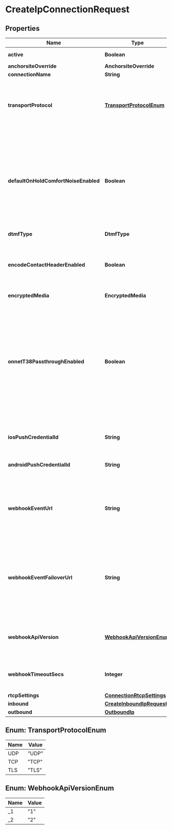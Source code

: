 

# CreateIpConnectionRequest


## Properties

| Name | Type | Description | Notes |
|------------ | ------------- | ------------- | -------------|
|**active** | **Boolean** | Defaults to true |  [optional] |
|**anchorsiteOverride** | **AnchorsiteOverride** |  |  [optional] |
|**connectionName** | **String** |  |  [optional] |
|**transportProtocol** | [**TransportProtocolEnum**](#TransportProtocolEnum) | One of UDP, TLS, or TCP. Applies only to connections with IP authentication or FQDN authentication. |  [optional] |
|**defaultOnHoldComfortNoiseEnabled** | **Boolean** | When enabled, Telnyx will generate comfort noise when you place the call on hold. If disabled, you will need to generate comfort noise or on hold music to avoid RTP timeout. |  [optional] |
|**dtmfType** | **DtmfType** |  |  [optional] |
|**encodeContactHeaderEnabled** | **Boolean** | Encode the SIP contact header sent by Telnyx to avoid issues for NAT or ALG scenarios. |  [optional] |
|**encryptedMedia** | **EncryptedMedia** |  |  [optional] |
|**onnetT38PassthroughEnabled** | **Boolean** | Enable on-net T38 if you prefer the sender and receiver negotiating T38 directly if both are on the Telnyx network. If this is disabled, Telnyx will be able to use T38 on just one leg of the call depending on each leg&#39;s settings. |  [optional] |
|**iosPushCredentialId** | **String** | The uuid of the push credential for Ios |  [optional] |
|**androidPushCredentialId** | **String** | The uuid of the push credential for Android |  [optional] |
|**webhookEventUrl** | **String** | The URL where webhooks related to this connection will be sent. Must include a scheme, such as &#39;https&#39;. |  [optional] |
|**webhookEventFailoverUrl** | **String** | The failover URL where webhooks related to this connection will be sent if sending to the primary URL fails. Must include a scheme, such as &#39;https&#39;. |  [optional] |
|**webhookApiVersion** | [**WebhookApiVersionEnum**](#WebhookApiVersionEnum) | Determines which webhook format will be used, Telnyx API v1 or v2. |  [optional] |
|**webhookTimeoutSecs** | **Integer** | Specifies how many seconds to wait before timing out a webhook. |  [optional] |
|**rtcpSettings** | [**ConnectionRtcpSettings**](ConnectionRtcpSettings.md) |  |  [optional] |
|**inbound** | [**CreateInboundIpRequest**](CreateInboundIpRequest.md) |  |  [optional] |
|**outbound** | [**OutboundIp**](OutboundIp.md) |  |  [optional] |



## Enum: TransportProtocolEnum

| Name | Value |
|---- | -----|
| UDP | &quot;UDP&quot; |
| TCP | &quot;TCP&quot; |
| TLS | &quot;TLS&quot; |



## Enum: WebhookApiVersionEnum

| Name | Value |
|---- | -----|
| _1 | &quot;1&quot; |
| _2 | &quot;2&quot; |



